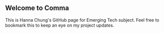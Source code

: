 ## Welcome to Comma

This is Hanna Chung's GitHub page for Emerging Tech subject.
Feel free to bookmark this to keep an eye on my project updates.
